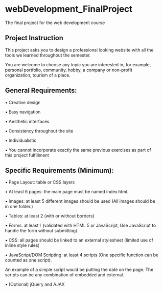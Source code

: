 # webDevelopment_FinalProject
The final project for the web development course

## Project Instruction

This project asks you to design a professional looking website with all the tools we learned throughout the semester. 

You are welcome to choose any topic you are interested in, for example, personal portfolio, 
community, hobby, a company or non-profit organization, tourism of a place.

## General Requirements:

• Creative design

• Easy navigation

• Aesthetic interfaces

• Consistency throughout the site

• Individualistic

• You cannot incorporate exactly the same previous exercises as part of this project fulfillment

## Specific Requirements (Minimum):

• Page Layout: table or CSS layers 

• At least 6 pages: the main page must be named index.html.

• Images: at least 5 different images should be used (All images should be in one folder.)

• Tables: at least 2 (with or without borders)

• Forms: at least 1 (validated with HTML 5 or JavaScript; Use JavaScript to handle the form 
without submitting)

• CSS: all pages should be linked to an external stylesheet (limited use of inline style rules)

• JavaScript/DOM Scripting: at least 4 scripts (One specific function can be counted as one script). 

An example of a simple script would be putting the date on the page. The scripts can be any 
combination of embedded and external.

• (Optional) jQuery and AJAX
